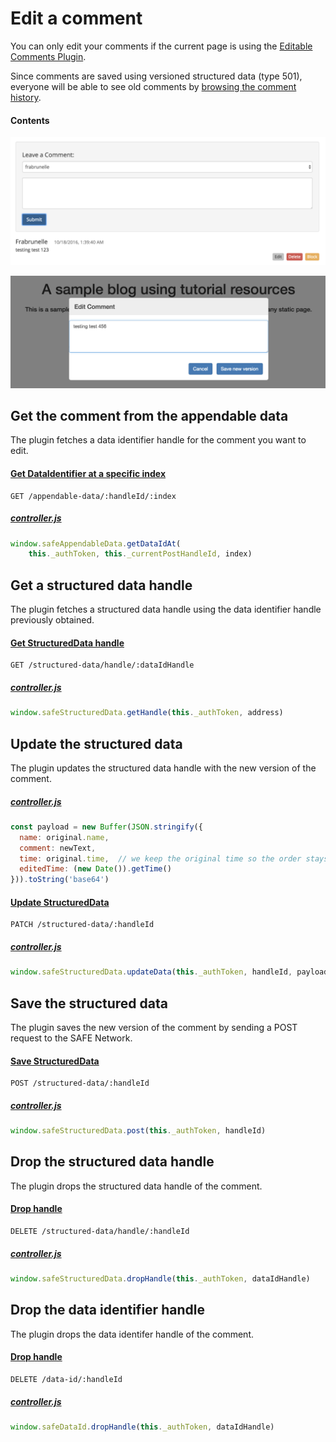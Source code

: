 # Edit a comment

You can only edit your comments if the current page is using the [Editable Comments Plugin](https://github.com/maidsafe/safe_examples/tree/master/editable_comments_plugin).

Since comments are saved using versioned structured data (type 501), everyone will be able to see old comments by [browsing the comment history](fetch-comment-history.md).

#### Contents

<!-- toc -->

![Edit a comment](img/edit-a-comment.png)

![Edit comment modal](img/edit-comment-modal.png)

## Get the comment from the appendable data

The plugin fetches a data identifier handle for the comment you want to edit.

#### [Get DataIdentifier at a specific index](https://github.com/maidsafe/rfcs/blob/master/text/0042-launcher-api-v0.6/api/appendable_data.md#get-data-id-of-a-data-at-appendable-data)

```
GET /appendable-data/:handleId/:index
```

##### [controller.js](https://github.com/maidsafe/safe_examples/blob/19cb638c3f02a4b9b9492e44f1527f6010c8e9ba/editable_comments_plugin/comments/src/controller.js#L288-L289)

```js
window.safeAppendableData.getDataIdAt(
    this._authToken, this._currentPostHandleId, index)
```

## Get a structured data handle

The plugin fetches a structured data handle using the data identifier handle previously obtained.

#### [Get StructuredData handle](https://github.com/maidsafe/rfcs/blob/master/text/0042-launcher-api-v0.6/api/structured_data.md#get-structured-data-handle)

```
GET /structured-data/handle/:dataIdHandle
```

##### [controller.js](https://github.com/maidsafe/safe_examples/blob/19cb638c3f02a4b9b9492e44f1527f6010c8e9ba/editable_comments_plugin/comments/src/controller.js#L293)

```js
window.safeStructuredData.getHandle(this._authToken, address)
```

## Update the structured data

The plugin updates the structured data handle with the new version of the comment.

##### [controller.js](https://github.com/maidsafe/safe_examples_private/blob/19cb638c3f02a4b9b9492e44f1527f6010c8e9ba/editable_comments_plugin/comments/src/controller.js#L279-L284)

```js
const payload = new Buffer(JSON.stringify({
  name: original.name,
  comment: newText,
  time: original.time,  // we keep the original time so the order stays intact
  editedTime: (new Date()).getTime()
})).toString('base64')
```

#### [Update StructuredData](https://github.com/maidsafe/rfcs/blob/master/text/0042-launcher-api-v0.6/api/structured_data.md#update-data)

```
PATCH /structured-data/:handleId
```

##### [controller.js](https://github.com/maidsafe/safe_examples/blob/19cb638c3f02a4b9b9492e44f1527f6010c8e9ba/editable_comments_plugin/comments/src/controller.js#L295)

```js
window.safeStructuredData.updateData(this._authToken, handleId, payload)
```

## Save the structured data

The plugin saves the new version of the comment by sending a POST request to the SAFE Network.

#### [Save StructuredData](https://github.com/maidsafe/rfcs/blob/master/text/0042-launcher-api-v0.6/api/structured_data.md#save-structured-data)

```
POST /structured-data/:handleId
```

##### [controller.js](https://github.com/maidsafe/safe_examples/blob/19cb638c3f02a4b9b9492e44f1527f6010c8e9ba/editable_comments_plugin/comments/src/controller.js#L296)

```js
window.safeStructuredData.post(this._authToken, handleId)
```

## Drop the structured data handle

The plugin drops the structured data handle of the comment.

#### [Drop handle](https://github.com/maidsafe/rfcs/blob/master/text/0042-launcher-api-v0.6/api/structured_data.md#drop-handle)

```
DELETE /structured-data/handle/:handleId
```

##### [controller.js](https://github.com/maidsafe/safe_examples/blob/19cb638c3f02a4b9b9492e44f1527f6010c8e9ba/editable_comments_plugin/comments/src/controller.js#L298)

```js
window.safeStructuredData.dropHandle(this._authToken, dataIdHandle)
```

## Drop the data identifier handle

The plugin drops the data identifer handle of the comment.

#### [Drop handle](https://github.com/maidsafe/rfcs/blob/master/text/0042-launcher-api-v0.6/api/data_identifier.md#drop-handle)

```
DELETE /data-id/:handleId
```

##### [controller.js](https://github.com/maidsafe/safe_examples/blob/19cb638c3f02a4b9b9492e44f1527f6010c8e9ba/editable_comments_plugin/comments/src/controller.js#L300)

```js
window.safeDataId.dropHandle(this._authToken, dataIdHandle)
```
